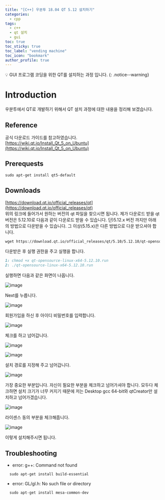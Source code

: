 ```yaml
---
title: "[C++] 우분투 18.04 QT 5.12 설치하기"
categories:
  - cpp
tags:
  - c++
  - qt 설치
  - gui
toc: true
toc_sticky: true
toc_label: "vending machine"
toc_icon: "bookmark"
author_profile: true
---
```


💡 GUI 프로그램 코딩을 위한 QT를 설치하는 과정 입니다.
{: .notice--warning}

# Introduction
 우분투에서 QT로 개발하기 위해서 QT 설치 과정에 대한 내용을 정리해 보겠습니다.
 
## Reference
 공식 다운로드 가이드를 참고하였습니다.<br>
 [https://wiki.qt.io/Install_Qt_5_on_Ubuntu](https://wiki.qt.io/Install_Qt_5_on_Ubuntu)

## Prerequests
 ```md
 sudo apt-get install qt5-default
 ```

## Downloads
 [https://download.qt.io/official_releases/qt](https://download.qt.io/official_releases/qt)<br>
 위의 링크에 들어가서 원하는 버전의 qt 파일을 찾으시면 됩니다. 제가 다운로드 받을 qt 버전은 5.12.10로 다음과 같이 다운로드 받을 수 있습니다.
 단)5.12.x 버전 까지만 아래의 방법으로 다운받을 수 있습니다. 그 이상(5.15.x)은 다른 방법으로 다운 받으셔야 합니다.

 ```md
 wget https://download.qt.io/official_releases/qt/5.10/5.12.10/qt-opensource-linux-x64-5.12.10.run
 ```

 다운받은 후 실행 권한을 주고 실행을 합니다.
 ```md
1: chmod +x qt-opensource-linux-x64-5.12.10.run
2: ./qt-opensource-linux-x64-5.12.10.run
 ```

 실행하면 다음과 같은 화면이 나옵니다.

 ![image](https://user-images.githubusercontent.com/33647663/148912673-9cef7839-c1e9-44b6-825f-2d2fd06eda24.png)

 Next를 누릅니다.

 ![image](https://user-images.githubusercontent.com/33647663/148912805-7a9f1a62-8b06-4526-9732-2505d67b0d08.png)

 회원가입을 하신 후 아이디 비밀번호를 입력합니다.

 ![image](https://user-images.githubusercontent.com/33647663/148913038-b323644d-6074-450b-911f-7c18866525c6.png)
 
 체크를 하고 넘어갑니다.

 ![image](https://user-images.githubusercontent.com/33647663/148913233-92e27728-0a9e-4103-b4d6-d404fb8080fd.png)

 ![image](https://user-images.githubusercontent.com/33647663/148913293-09d430d9-51b0-4896-b285-6043151b1de6.png)

 설치 경로를 지정해 주고 넘어갑니다.

 ![image](https://user-images.githubusercontent.com/33647663/148913786-72c1f039-b0e6-4417-92cd-668820b9a6db.png)
 
 가장 중요한 부분입니다. 자신이 필요한 부분을 체크하고 넘어가셔야 합니다. 모두다 체크하면 설치 크기가 너무 커지기 때문에 저는 Desktop gcc 64-bit와 qtCreator만 설치하고 넘어가겠습니다.
 
 ![image](https://user-images.githubusercontent.com/33647663/148913916-84837e37-bd76-4522-92b1-b63facdc8c84.png)

 라이센스 동의 부분을 체크해줍니다. 

 ![image](https://user-images.githubusercontent.com/33647663/148914008-fcceebb5-fd8a-4eef-87ef-5faaf75b1228.png)

 이렇게 설치해주시면 됩니다.

## Troubleshooting
 - error: g++: Command not found
  ```md
    sudo apt-get install build-essential
  ```
 - error: GL/gl.h: No such file or directory
  ```md
    sudo apt-get install mesa-common-dev
  ```
